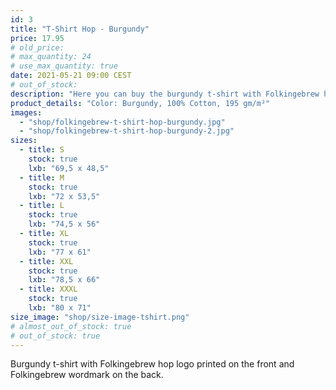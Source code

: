 ```yaml
---
id: 3
title: "T-Shirt Hop - Burgundy"
price: 17.95
# old_price:
# max_quantity: 24
# use_max_quantity: true
date: 2021-05-21 09:00 CEST
# out_of_stock:
description: "Here you can buy the burgundy t-shirt with Folkingebrew hop logo printed on the front left area and Folkingebrew wordmark on the back."
product_details: "Color: Burgundy, 100% Cotton, 195 gm/m²"
images:
  - "shop/folkingebrew-t-shirt-hop-burgundy.jpg"
  - "shop/folkingebrew-t-shirt-hop-burgundy-2.jpg"
sizes:
  - title: S
    stock: true
    lxb: "69,5 x 48,5"
  - title: M
    stock: true
    lxb: "72 x 53,5"
  - title: L
    stock: true
    lxb: "74,5 x 56"
  - title: XL
    stock: true
    lxb: "77 x 61"
  - title: XXL
    stock: true
    lxb: "78,5 x 66"
  - title: XXXL
    stock: true
    lxb: "80 x 71"
size_image: "shop/size-image-tshirt.png"
# almost_out_of_stock: true
# out_of_stock: true
---
```


Burgundy t-shirt with Folkingebrew hop logo printed on the front and Folkingebrew wordmark on the back.
